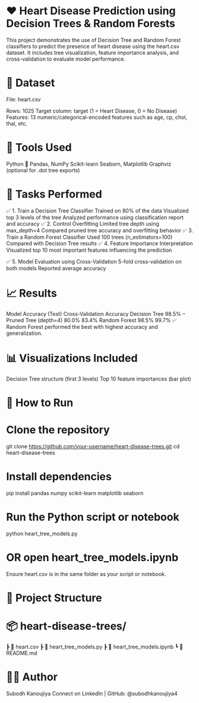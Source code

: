 # ❤️ Heart Disease Prediction using Decision Trees & Random Forests
This project demonstrates the use of Decision Tree and Random Forest classifiers to predict the presence of heart disease using the heart.csv dataset. It includes tree visualization, feature importance analysis, and cross-validation to evaluate model performance.

# 📁 Dataset
File: heart.csv

Rows: 1025
Target column: target (1 = Heart Disease, 0 = No Disease)
Features: 13 numeric/categorical-encoded features such as age, cp, chol, thal, etc.

# 🧰 Tools Used
Python 🐍
Pandas, NumPy
Scikit-learn
Seaborn, Matplotlib
Graphviz (optional for .dot tree exports)

# 🧠 Tasks Performed
✅ 1. Train a Decision Tree Classifier
Trained on 80% of the data
Visualized top 3 levels of the tree
Analyzed performance using classification report and accuracy
✅ 2. Control Overfitting
Limited tree depth using max_depth=4
Compared pruned tree accuracy and overfitting behavior
✅ 3. Train a Random Forest Classifier
Used 100 trees (n_estimators=100)
Compared with Decision Tree results
✅ 4. Feature Importance Interpretation
Visualized top 10 most important features influencing the prediction

✅ 5. Model Evaluation using Cross-Validation
5-fold cross-validation on both models
Reported average accuracy

# 📈 Results
Model	Accuracy (Test)	Cross-Validation Accuracy
Decision Tree	98.5%	–
Pruned Tree (depth=4)	80.0%	83.4%
Random Forest	98.5%	99.7%
✅ Random Forest performed the best with highest accuracy and generalization.

# 📊 Visualizations Included
Decision Tree structure (first 3 levels)
Top 10 feature importances (bar plot)
# 🚀 How to Run
# Clone the repository
git clone https://github.com/your-username/heart-disease-trees.git
cd heart-disease-trees

# Install dependencies
pip install pandas numpy scikit-learn matplotlib seaborn

# Run the Python script or notebook
python heart_tree_models.py
# OR open heart_tree_models.ipynb
Ensure heart.csv is in the same folder as your script or notebook.

# 📂 Project Structure

# 📦 heart-disease-trees/
 ┣ 📄 heart.csv
 ┣ 📄 heart_tree_models.py
 ┣ 📄 heart_tree_models.ipynb
 ┗ 📄 README.md
# 👨‍💻 Author
Subodh Kanoujiya
Connect on LinkedIn | GitHub: @subodhkanoujiya4
